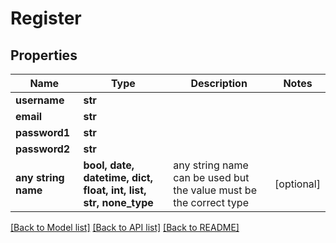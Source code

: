 # Register


## Properties
Name | Type | Description | Notes
------------ | ------------- | ------------- | -------------
**username** | **str** |  | 
**email** | **str** |  | 
**password1** | **str** |  | 
**password2** | **str** |  | 
**any string name** | **bool, date, datetime, dict, float, int, list, str, none_type** | any string name can be used but the value must be the correct type | [optional]

[[Back to Model list]](../README.md#documentation-for-models) [[Back to API list]](../README.md#documentation-for-api-endpoints) [[Back to README]](../README.md)


